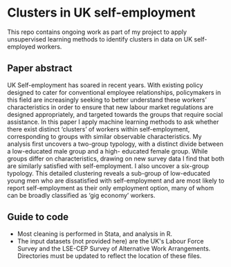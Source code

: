 # Clusters in UK self-employment

This repo contains ongoing work as part of my project to apply unsupervised learning methods to identify clusters in data on UK self-employed workers. 

## Paper abstract

UK Self-employment has soared in recent years. With existing policy designed to cater for conventional employee relationships, policymakers in this field are increasingly seeking to better understand these workers’ characteristics in order to ensure that new labour market regulations are designed appropriately, and targeted towards the groups that require social assistance. In this paper I apply machine learning methods to ask whether there exist distinct ‘clusters’ of workers within self-employment, corresponding to groups with similar observable characteristics. My analysis first uncovers a two-group typology, with a distinct divide between a low-educated male group and a high- educated female group. While groups differ on characteristics, drawing on new survey data I find that both are similarly satisfied with self-employment. I also uncover a six-group typology. This detailed clustering reveals a sub-group of low-educated young men who are dissatisfied with self-employment and are most likely to report self-employment as their only employment option, many of whom can be broadly classified as ‘gig economy’ workers.

## Guide to code

- Most cleaning is performed in Stata, and analysis in R.
- The input datasets (not provided here) are the UK's Labour Force Survey and the LSE-CEP Survey of Alternative Work Arrangements. Directories must be updated to reflect the location of these files.
